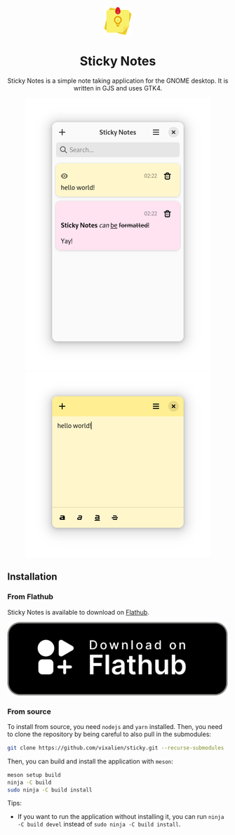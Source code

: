 <div align="center">
<img src="/data/icons/hicolor/scalable/apps/com.vixalien.sticky.svg" height="64">

# Sticky Notes

Sticky Notes is a simple note taking application for the GNOME desktop. It is
written in GJS and uses GTK4.

![All notes](data/resources/screenshots/notes.png)
![Note](data/resources/screenshots/note.png)

</div>

## Installation

### From Flathub

Sticky Notes is available to download on
[Flathub](https://flathub.org/apps/details/com.vixalien.sticky).

<a href="https://flathub.org/apps/details/com.vixalien.sticky" title="Download on Flathub">
  <picture>
    <source media="(prefers-color-scheme: dark)" srcset="data/resources/flathub-badges/download-i.svg">
    <source media="(prefers-color-scheme: light)" srcset="data/resources/flathub-badges/download.svg">
    <img alt="Download Sticky Notes on Flathub" src="data/resources/flathub-badges/download.svg">
  </picture>
</a>

### From source

To install from source, you need `nodejs` and `yarn` installed. Then, you need
to clone the repository by being careful to also pull in the submodules:

```sh
git clone https://github.com/vixalien/sticky.git --recurse-submodules
```

Then, you can build and install the application with `meson`:

```sh
meson setup build
ninja -C build
sudo ninja -C build install
```

Tips:

- If you want to run the application without installing it, you can run
  `ninja -C build devel` instead of `sudo ninja -C build install`.
